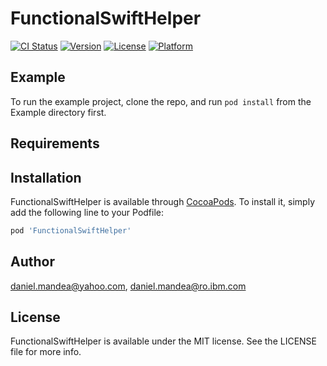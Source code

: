 # FunctionalSwiftHelper

[![CI Status](https://img.shields.io/travis/daniel.mandea@yahoo.com/FunctionalSwiftHelper.svg?style=flat)](https://travis-ci.org/daniel.mandea@yahoo.com/FunctionalSwiftHelper)
[![Version](https://img.shields.io/cocoapods/v/FunctionalSwiftHelper.svg?style=flat)](https://cocoapods.org/pods/FunctionalSwiftHelper)
[![License](https://img.shields.io/cocoapods/l/FunctionalSwiftHelper.svg?style=flat)](https://cocoapods.org/pods/FunctionalSwiftHelper)
[![Platform](https://img.shields.io/cocoapods/p/FunctionalSwiftHelper.svg?style=flat)](https://cocoapods.org/pods/FunctionalSwiftHelper)

## Example

To run the example project, clone the repo, and run `pod install` from the Example directory first.

## Requirements

## Installation

FunctionalSwiftHelper is available through [CocoaPods](https://cocoapods.org). To install
it, simply add the following line to your Podfile:

```ruby
pod 'FunctionalSwiftHelper'
```

## Author

daniel.mandea@yahoo.com, daniel.mandea@ro.ibm.com

## License

FunctionalSwiftHelper is available under the MIT license. See the LICENSE file for more info.
